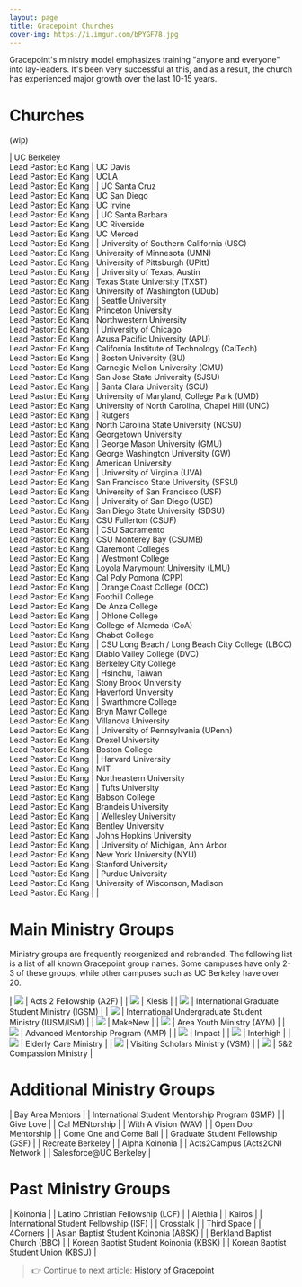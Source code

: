 ```yaml
---
layout: page
title: Gracepoint Churches
cover-img: https://i.imgur.com/bPYGF78.jpg
---
```


Gracepoint's ministry model emphasizes training "anyone and everyone" into lay-leaders. It's been very successful at this, and as a result, the church has experienced major growth over the last 10-15 years.

# Churches

(wip)

| UC Berkeley <br/>Lead Pastor: Ed Kang | UC Davis<br/>Lead Pastor: Ed Kang | UCLA<br/>Lead Pastor: Ed Kang |
| UC Santa Cruz<br/>Lead Pastor: Ed Kang | UC San Diego<br/>Lead Pastor: Ed Kang | UC Irvine<br/>Lead Pastor: Ed Kang |
| UC Santa Barbara<br/>Lead Pastor: Ed Kang | UC Riverside<br/>Lead Pastor: Ed Kang | UC Merced<br/>Lead Pastor: Ed Kang |
| University of Southern California (USC)<br/>Lead Pastor: Ed Kang | University of Minnesota (UMN)<br/>Lead Pastor: Ed Kang | University of Pittsburgh (UPitt)<br/>Lead Pastor: Ed Kang |
| University of Texas, Austin<br/>Lead Pastor: Ed Kang | Texas State University (TXST)<br/>Lead Pastor: Ed Kang | University of Washington (UDub)<br/>Lead Pastor: Ed Kang |
| Seattle University<br/>Lead Pastor: Ed Kang | Princeton University<br/>Lead Pastor: Ed Kang | Northwestern University<br/>Lead Pastor: Ed Kang |
| University of Chicago<br/>Lead Pastor: Ed Kang | Azusa Pacific University (APU)<br/>Lead Pastor: Ed Kang | California Institute of Technology (CalTech)<br/>Lead Pastor: Ed Kang |
| Boston University (BU)<br/>Lead Pastor: Ed Kang | Carnegie Mellon University (CMU)<br/>Lead Pastor: Ed Kang | San Jose State University (SJSU)<br/>Lead Pastor: Ed Kang |
| Santa Clara University (SCU)<br/>Lead Pastor: Ed Kang | University of Maryland, College Park (UMD)<br/>Lead Pastor: Ed Kang | University of North Carolina, Chapel Hill (UNC)
<br/>Lead Pastor: Ed Kang |
| Rutgers<br/>Lead Pastor: Ed Kang | North Carolina State University (NCSU)<br/>Lead Pastor: Ed Kang | Georgetown University<br/>Lead Pastor: Ed Kang |
| George Mason University (GMU)<br/>Lead Pastor: Ed Kang | George Washington University (GW)<br/>Lead Pastor: Ed Kang | American University<br/>Lead Pastor: Ed Kang |
| University of Virginia (UVA)<br/>Lead Pastor: Ed Kang | San Francisco State University (SFSU)<br/>Lead Pastor: Ed Kang | University of San Francisco (USF)<br/>Lead Pastor: Ed Kang |
| University of San Diego (USD)<br/>Lead Pastor: Ed Kang | San Diego State University (SDSU)<br/>Lead Pastor: Ed Kang | CSU Fullerton (CSUF)<br/>Lead Pastor: Ed Kang |
| CSU Sacramento<br/>Lead Pastor: Ed Kang | CSU Monterey Bay (CSUMB)<br/>Lead Pastor: Ed Kang | Claremont Colleges<br/>Lead Pastor: Ed Kang |
| Westmont College<br/>Lead Pastor: Ed Kang | Loyola Marymount University (LMU)<br/>Lead Pastor: Ed Kang | Cal Poly Pomona (CPP)<br/>Lead Pastor: Ed Kang |
| Orange Coast College (OCC)<br/>Lead Pastor: Ed Kang | Foothill College<br/>Lead Pastor: Ed Kang | De Anza College<br/>Lead Pastor: Ed Kang |
| Ohlone College<br/>Lead Pastor: Ed Kang | College of Alameda (CoA)<br/>Lead Pastor: Ed Kang | Chabot College<br/>Lead Pastor: Ed Kang |
| CSU Long Beach / Long Beach City College (LBCC)<br/>Lead Pastor: Ed Kang | Diablo Valley College (DVC)<br/>Lead Pastor: Ed Kang | Berkeley City College<br/>Lead Pastor: Ed Kang |
| Hsinchu, Taiwan<br/>Lead Pastor: Ed Kang | Stony Brook University<br/>Lead Pastor: Ed Kang | Haverford University<br/>Lead Pastor: Ed Kang |
| Swarthmore College<br/>Lead Pastor: Ed Kang | Bryn Mawr College<br/>Lead Pastor: Ed Kang | Villanova University<br/>Lead Pastor: Ed Kang |
| University of Pennsylvania (UPenn) <br/>Lead Pastor: Ed Kang | Drexel University<br/>Lead Pastor: Ed Kang | Boston College<br/>Lead Pastor: Ed Kang |
| Harvard University<br/>Lead Pastor: Ed Kang | MIT<br/>Lead Pastor: Ed Kang | Northeastern University<br/>Lead Pastor: Ed Kang |
| Tufts University<br/>Lead Pastor: Ed Kang | Babson College<br/>Lead Pastor: Ed Kang | Brandeis University<br/>Lead Pastor: Ed Kang |
| Wellesley University<br/>Lead Pastor: Ed Kang | Bentley University<br/>Lead Pastor: Ed Kang | Johns Hopkins University<br/>Lead Pastor: Ed Kang |
| University of Michigan, Ann Arbor<br/>Lead Pastor: Ed Kang | New York University (NYU)<br/>Lead Pastor: Ed Kang | Stanford University<br/>Lead Pastor: Ed Kang |
| Purdue University<br/>Lead Pastor: Ed Kang | University of Wisconson, Madison<br/>Lead Pastor: Ed Kang | |

# Main Ministry Groups

Ministry groups are frequently reorganized and rebranded. The following list is a list of all known Gracepoint group names. Some campuses have only 2-3 of these groups, while other campuses such as UC Berkeley have over 20.

| ![](https://i.imgur.com/KAN06B1.png) | Acts 2 Fellowship (A2F) |
| ![](https://i.imgur.com/BPvzkow.png) | Klesis |
| ![](https://i.imgur.com/5Gr1J33.png) | International Graduate Student Ministry (IGSM) |
| ![](https://i.imgur.com/tkmRZBe.png) | International Undergraduate Student Ministry (IUSM/ISM) |
| ![](https://i.imgur.com/DgQRSZl.png) | MakeNew |
| ![](https://i.imgur.com/FnNtWOg.png) | Area Youth Ministry (AYM) |
| ![](https://i.imgur.com/FnNtWOg.png) | Advanced Mentorship Program (AMP) |
| ![](https://i.imgur.com/eE84LqD.png) | Impact |
| ![](https://i.imgur.com/7besEN6.png) | Interhigh |
| ![](https://i.imgur.com/zYIrlJT.png) | Elderly Care Ministry |
| ![](https://i.imgur.com/CDnl9M3.png) | Visiting Scholars Ministry (VSM) |
| ![](https://i.imgur.com/SsKtLkB.png) | 5&2 Compassion Ministry |

# Additional Ministry Groups

| Bay Area Mentors |
| International Student Mentorship Program (ISMP) |
| Give Love |
| Cal MENtorship |
| With A Vision (WAV) |
| Open Door Mentorship |
| Come One and Come Ball |
| Graduate Student Fellowship (GSF) |
| Recreate Berkeley |
| Alpha Koinonia |
| Acts2Campus (Acts2CN) Network |
| Salesforce@UC Berkeley |

# Past Ministry Groups

| Koinonia |
| Latino Christian Fellowship (LCF) |
| Alethia |
| Kairos |
| International Student Fellowship (ISF) |
| Crosstalk |
| Third Space |
| 4Corners |
| Asian Baptist Student Koinonia (ABSK) |
| Berkland Baptist Church (BBC) |
| Korean Baptist Student Koinonia (KBSK) |
| Korean Baptist Student Union (KBSU) |

> 👉 Continue to next article: [History of Gracepoint](history-of-gracepoint.md)



